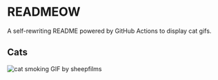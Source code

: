 # READMEOW

A self-rewriting README powered by GitHub Actions to display cat gifs.

## Cats

![cat smoking GIF by sheepfilms](https://media1.giphy.com/media/l0ExdMHUDKteztyfe/200.gif?cid=9acd02daas8d4kc2bakvzbr5sa3uamjtnwvwbj5z1ezye5qr&ep=v1_gifs_search&rid=200.gif&ct=g)
